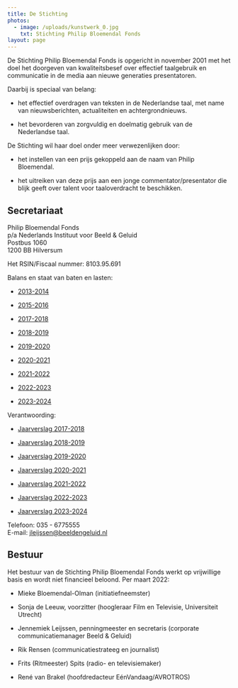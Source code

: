```yaml
---
title: De Stichting
photos:
  - image: /uploads/kunstwerk_0.jpg
    txt: Stichting Philip Bloemendal Fonds
layout: page
---
```

De Stichting Philip Bloemendal Fonds is opgericht in november 2001 met het doel het doorgeven van kwaliteitsbesef over effectief taalgebruik en communicatie in de media aan nieuwe generaties presentatoren.

Daarbij is speciaal van belang:

*   het effectief overdragen van teksten in de Nederlandse taal, met name van nieuwsberichten, actualiteiten en achtergrondnieuws.
    
*   het bevorderen van zorgvuldig en doelmatig gebruik van de Nederlandse taal.
    

De Stichting wil haar doel onder meer verwezenlijken door:

*   het instellen van een prijs gekoppeld aan de naam van Philip Bloemendal.
    
*   het uitreiken van deze prijs aan een jonge commentator/presentator die blijk geeft over talent voor taaloverdracht te beschikken.
    

## Secretariaat

Philip Bloemendal Fonds  
p/a Nederlands Instituut voor Beeld & Geluid  
Postbus 1060  
1200 BB Hilversum

Het RSIN/Fiscaal nummer: 8103.95.691

Balans en staat van baten en lasten:

*   [2013-2014](/uploads/pdf/Jaarcijfers-2013-2014.pdf)
    
*   [2015-2016](/uploads/pdf/Jaarcijfers-2015-2016.pdf)
    
*   [2017-2018](/uploads/pdf/Jaarcijfers-2017-2018.pdf)
    
*   [2018-2019](/uploads/pdf/Jaarcijfers-2018-2019.pdf)
    
*   [2019-2020](/uploads/pdf/Jaarcijfers-2019-2020.pdf)
    
*   [2020-2021](/uploads/pdf/Jaarcijfers-2020-2021.pdf)
    
*   [2021-2022](/uploads/pdf/Jaarcijfers-2021-2022.pdf)
    
*   [2022-2023](/uploads/pdf/Jaarcijfers-2022-2023.pdf)
    
*   [2023-2024](/uploads/pdf/Jaarcijfers-2023-2024.pdf)
    

Verantwoording:

*   [Jaarverslag 2017-2018](/uploads/pdf/Jaarverslag-2017-2018.pdf)
    
*   [Jaarverslag 2018-2019](/uploads/pdf/Jaarverslag-2018-2019.pdf)
    
*   [Jaarverslag 2019-2020](/uploads/pdf/Jaarverslag-2019-2020.pdf)
    
*   [Jaarverslag 2020-2021](/uploads/pdf/Jaarverslag-2020-2021.pdf)
    
*   [Jaarverslag 2021-2022](/uploads/pdf/Verantwoording-2022-bestuur-Philip-Bloemendal-Prijs.docx)
    
*   [Jaarverslag 2022-2023](/uploads/pdf/Jaarverslag-2022-2023.pdf)
    
*   [Jaarverslag 2023-2024](/uploads/pdf/Jaarverslag-2023-2024.pdf)
    

Telefoon: 035 - 6775555  
E-mail: [jleijssen@beeldengeluid.nl](mailto:jleijssen@beeldengeluid.nl)

## Bestuur

Het bestuur van de Stichting Philip Bloemendal Fonds werkt op vrijwillige basis en wordt niet financieel beloond. Per maart 2022:

*   Mieke Bloemendal-Olman (initiatiefneemster)
    
*   Sonja de Leeuw, voorzitter (hoogleraar Film en Televisie, Universiteit Utrecht)
    
*   Jennemiek Leijssen, penningmeester en secretaris (corporate communicatiemanager Beeld & Geluid)
    
*   Rik Rensen (communicatiestrateeg en journalist)
    
*   Frits (Ritmeester) Spits (radio- en televisiemaker)
    
*   René van Brakel (hoofdredacteur EénVandaag/AVROTROS)